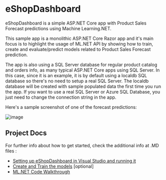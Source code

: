 # eShopDashboard
eShopDashboard is a simple ASP.NET Core app with Product Sales Forecast predictions using Machine Learning.NET.

This sample app is a monolithic ASP.NET Core Razor app and it's main focus is to highlight the usage of ML.NET API by showing how to train, create and evaluate/predict models related to Product Sales Forecast prediction.

The app is also using a SQL Server database for regular product catalog and orders info, as many typical ASP.NET Core apps using SQL Server. In this case, since it is an example, it is by default using a localdb SQL database so there's no need to setup a real SQL Server. The localdb database will be created with sample populated data the first time you run the app.
If you want to use a real SQL Server or Azure SQL Database, you just need to change the connection string in the app.

Here's a sample screenshot of one of the forecast predictions:

![image](./images/eShopDashboardAI.png)

## Project Docs
For further info about how to get started, check the additional info at .MD files : 

- [Setting up eShopDashboard in Visual Studio and running it](./Setting-up-eShopDashboard-in-Visual-Studio-and-running-it.md)
- [Create and Train the models](./Create-and-train-the-models-%5BOptional%5D.md) [optional]
- [ML.NET Code Walkthrough](./ML.NET-Code-Walkthrough.md)




